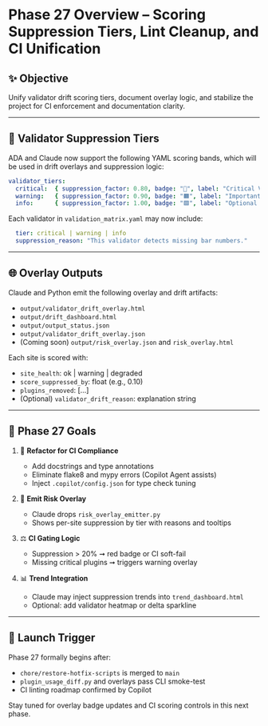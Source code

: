 # Phase 27 Overview – Scoring Suppression Tiers, Lint Cleanup, and CI Unification

## ✨ Objective
Unify validator drift scoring tiers, document overlay logic, and stabilize the project for CI enforcement and documentation clarity.

---

## 🌊 Validator Suppression Tiers
ADA and Claude now support the following YAML scoring bands, which will be used in drift overlays and suppression logic:

```yaml
validator_tiers:
  critical:  { suppression_factor: 0.80, badge: "🔴", label: "Critical Validator Removed" }
  warning:   { suppression_factor: 0.90, badge: "🟧", label: "Important Validator Removed" }
  info:      { suppression_factor: 1.00, badge: "🟩", label: "Optional Validator Removed" }
```

Each validator in `validation_matrix.yaml` may now include:
```yaml
  tier: critical | warning | info
  suppression_reason: "This validator detects missing bar numbers."
```

---

## 🌐 Overlay Outputs
Claude and Python emit the following overlay and drift artifacts:

- `output/validator_drift_overlay.html`
- `output/drift_dashboard.html`
- `output/output_status.json`
- `output/validator_drift_overlay.json`
- (Coming soon) `output/risk_overlay.json` and `risk_overlay.html`

Each site is scored with:
- `site_health`: ok | warning | degraded
- `score_suppressed_by`: float (e.g., 0.10)
- `plugins_removed`: [...]
- (Optional) `validator_drift_reason`: explanation string

---

## 🌟 Phase 27 Goals

1. 📂 **Refactor for CI Compliance**
   - Add docstrings and type annotations
   - Eliminate flake8 and mypy errors (Copilot Agent assists)
   - Inject `.copilot/config.json` for type check tuning

2. 🔢 **Emit Risk Overlay**
   - Claude drops `risk_overlay_emitter.py`
   - Shows per-site suppression by tier with reasons and tooltips

3. ⚖️ **CI Gating Logic**
   - Suppression > 20% ➞ red badge or CI soft-fail
   - Missing critical plugins ➞ triggers warning overlay

4. 📊 **Trend Integration**
   - Claude may inject suppression trends into `trend_dashboard.html`
   - Optional: add validator heatmap or delta sparkline

---

## 🚀 Launch Trigger
Phase 27 formally begins after:
- `chore/restore-hotfix-scripts` is merged to `main`
- `plugin_usage_diff.py` and overlays pass CLI smoke-test
- CI linting roadmap confirmed by Copilot

Stay tuned for overlay badge updates and CI scoring controls in this next phase.
